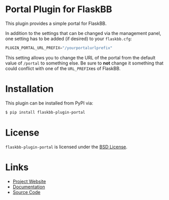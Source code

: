 # Portal Plugin for FlaskBB

This plugin provides a simple portal for FlaskBB.

In addition to the settings that can be changed via the management panel,
one setting has to be added (if desired) to your ``flaskbb.cfg``:
```python
PLUGIN_PORTAL_URL_PREFIX="/yourportalurlprefix"
```
This setting allows you to change the URL of the portal from the default
value of ``/portal`` to something else. Be sure to **not** change it something that
could conflict with one of the ``URL_PREFIX``es of FlaskBB.


# Installation

This plugin can be installed from PyPI via:
```bash
$ pip install flaskbb-plugin-portal
```


# License

``flaskbb-plugin-portal`` is licensed under the
[BSD License](https://github.com/sh4nks/flaskbb-plugins/blob/master/LICENSE).


# Links

* [Project Website](https://flaskbb.org)
* [Documentation](https://flaskbb.readthedocs.io)
* [Source Code](https://github.com/sh4nks/flaskbb)
